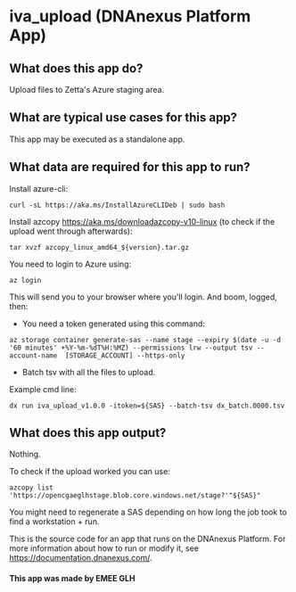 <!-- dx-header -->
# iva_upload (DNAnexus Platform App)

## What does this app do?
Upload files to Zetta's Azure staging area.

## What are typical use cases for this app?
This app may be executed as a standalone app.

## What data are required for this app to run?
Install azure-cli:
```
curl -sL https://aka.ms/InstallAzureCLIDeb | sudo bash
```
Install azcopy https://aka.ms/downloadazcopy-v10-linux (to check if the upload went through afterwards):
```
tar xvzf azcopy_linux_amd64_${version}.tar.gz
```

You need to login to Azure using:
```
az login
```
This will send you to your browser where you'll login. And boom, logged, then:
- You need a token generated using this command:
```
az storage container generate-sas --name stage --expiry $(date -u -d '60 minutes' +%Y-%m-%dT%H:%MZ) --permissions lrw --output tsv --account-name  [STORAGE_ACCOUNT] --https-only
```
- Batch tsv with all the files to upload.

Example cmd line:
```
dx run iva_upload_v1.0.0 -itoken=${SAS} --batch-tsv dx_batch.0000.tsv
```

## What does this app output?
Nothing.

To check if the upload worked you can use:
```
azcopy list 'https://opencgaeglhstage.blob.core.windows.net/stage?'"${SAS}"
```
You might need to regenerate a SAS depending on how long the job took to find a workstation + run.

This is the source code for an app that runs on the DNAnexus Platform.
For more information about how to run or modify it, see
https://documentation.dnanexus.com/.

#### This app was made by EMEE GLH